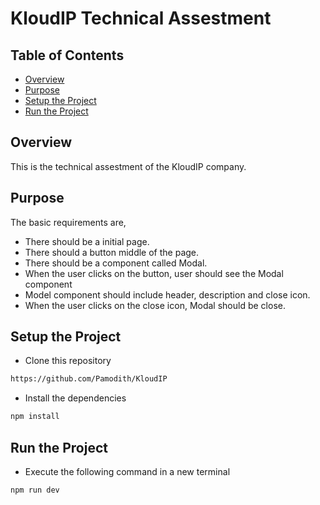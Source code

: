 # KloudIP Technical Assestment

## Table of Contents

- [Overview](#overview)
- [Purpose](#purpose)
- [Setup the Project](#setup-the-project)
- [Run the Project](#run-the-project)

## Overview

This is the technical assestment of the KloudIP company.

## Purpose

The basic requirements are,
- There should be a initial page.
- There should a button middle of the page.
- There should be a component called Modal.
- When the user clicks on the button, user should see the Modal component
- Model component should include header, description and close icon.
- When the user clicks on the close icon, Modal should be close.

## Setup the Project

- Clone this repository
```bash
https://github.com/Pamodith/KloudIP
```

- Install the dependencies
```bash
npm install
```

## Run the Project

- Execute the following command in a new terminal
```bash
npm run dev
```